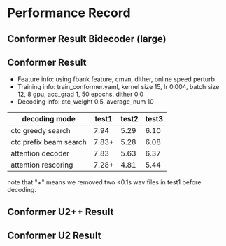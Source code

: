 # Performance Record

## Conformer Result Bidecoder (large)


## Conformer Result

* Feature info: using fbank feature, cmvn, dither, online speed perturb
* Training info: train_conformer.yaml, kernel size 15, lr 0.004, batch size 12, 8 gpu, acc_grad 1, 50 epochs, dither 0.0
* Decoding info: ctc_weight 0.5, average_num 10


| decoding mode                    | test1      | test2      | test3      |
|----------------------------------|------------|------------|------------|
| ctc greedy search                | 7.94       | 5.29       | 6.10       |
| ctc prefix beam search           | 7.83+      | 5.28       | 6.08       |
| attention decoder                | 7.83       | 5.63       | 6.37       |
| attention rescoring              | 7.28+      | 4.81       | 5.44       |

note that "+" means we removed two <0.1s wav files in test1 before decoding.




## Conformer U2++ Result


## Conformer U2 Result

